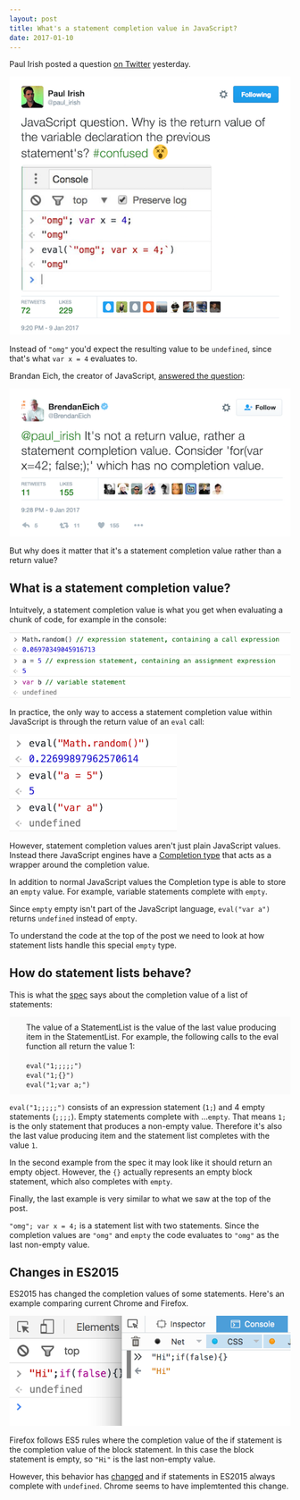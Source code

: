 ```yaml
---
layout: post
title: What's a statement completion value in JavaScript?
date: 2017-01-10
---
```


Paul Irish posted a question [on Twitter](https://twitter.com/paul_irish/status/818568243350630401) yesterday.

![](/img/blog/statement-completion-value/paul-irish-tweet.png)

Instead of `"omg"` you'd expect the resulting value to be `undefined`, since that's what `var x = 4` evaluates to.

Brandan Eich, the creator of JavaScript, [answered the question](https://twitter.com/BrendanEich/status/818570098998800388):

![](/img/blog/statement-completion-value/brendan-eich-tweet.png)

But why does it matter that it's a statement completion value rather than a return value?

## What is a statement completion value?

Intuitvely, a statement completion value is what you get when evaluating a chunk of code, for example in the console:

![](/img/blog/statement-completion-value/statement-completion-values-in-the-console.png)

In practice, the only way to access a statement completion value within JavaScript is through the return value of an `eval` call:

![](/img/blog/statement-completion-value/eval.png)

However, statement completion values aren't just plain JavaScript values. Instead there JavaScript engines have a [Completion type](http://www.ecma-international.org/ecma-262/6.0/#sec-completion-record-specification-type) that acts as a wrapper around the completion value.

In addition to normal JavaScript values the Completion type is able to store an `empty` value. For example, variable statements complete with `empty`.

Since `empty` empty isn't part of the JavaScript language, `eval("var a")` returns `undefined` instead of `empty`.

To understand the code at the top of the post we need to look at how statement lists handle this special `empty` type.

## How do statement lists behave?

This is what the [spec](http://www.ecma-international.org/ecma-262/6.0/#sec-block-runtime-semantics-evaluation) says about the completion value of a list of statements:

<p style="background: #fafafa; padding: 10px;padding-left: 30px;">
The value of a StatementList is the value of the last value producing item in the StatementList. For example, the following calls to the eval function all return the value 1:<br><br>
<code>eval("1;;;;;")</code><br>
<code>eval("1;{}")</code><br>
<code>eval("1;var a;")</code>
</p>

`eval("1;;;;;")` consists of an expression statement (`1;`) and 4 empty statements (`;;;;`). Empty statements complete with ...`empty`. That means `1;` is the only statement that produces a non-empty value. Therefore it's also the last value producing item and the statement list completes with the value `1`.

In the second example from the spec it may look like it should return an empty object. However, the `{}` actually represents an empty block statement, which also completes with `empty`.

Finally, the last example is very similar to what we saw at the top of the post.

`"omg"; var x = 4;` is a statement list with two statements. Since the completion values are `"omg"` and `empty` the code evaluates to `"omg"` as the last non-empty value.

## Changes in ES2015

ES2015 has changed the completion values of some statements. Here's an example comparing current Chrome and Firefox.

![](/img/blog/statement-completion-value/es2015-chrome-firefox.png)

Firefox follows ES5 rules where the completion value of the if statement is the completion value of the block statement. In this case the block statement is empty, so `"Hi"` is the last non-empty value.

However, this behavior has [changed](http://www.ecma-international.org/ecma-262/6.0/#sec-if-statement-runtime-semantics-evaluation) and if statements in ES2015 always complete with `undefined`. Chrome seems to have implemtented this change.

